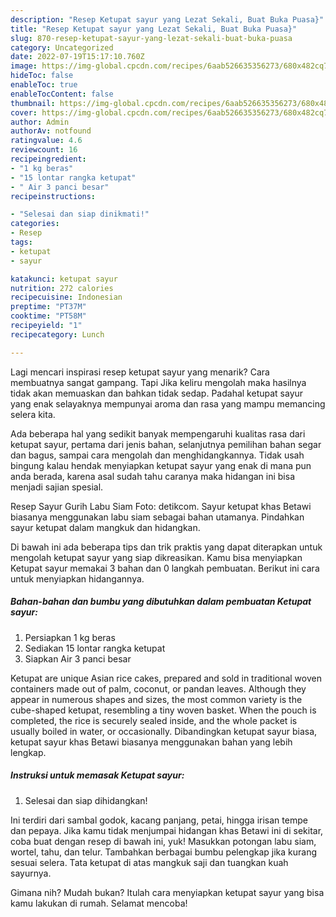 ```yaml
---
description: "Resep Ketupat sayur yang Lezat Sekali, Buat Buka Puasa}"
title: "Resep Ketupat sayur yang Lezat Sekali, Buat Buka Puasa}"
slug: 870-resep-ketupat-sayur-yang-lezat-sekali-buat-buka-puasa
category: Uncategorized
date: 2022-07-19T15:17:10.760Z
image: https://img-global.cpcdn.com/recipes/6aab526635356273/680x482cq70/ketupat-sayur-foto-resep-utama.jpg
hideToc: false
enableToc: true
enableTocContent: false
thumbnail: https://img-global.cpcdn.com/recipes/6aab526635356273/680x482cq70/ketupat-sayur-foto-resep-utama.jpg
cover: https://img-global.cpcdn.com/recipes/6aab526635356273/680x482cq70/ketupat-sayur-foto-resep-utama.jpg
author: Admin
authorAv: notfound
ratingvalue: 4.6
reviewcount: 16
recipeingredient:
- "1 kg beras"
- "15 lontar rangka ketupat"
- " Air 3 panci besar"
recipeinstructions:

- "Selesai dan siap dinikmati!"
categories:
- Resep
tags:
- ketupat
- sayur

katakunci: ketupat sayur 
nutrition: 272 calories
recipecuisine: Indonesian
preptime: "PT37M"
cooktime: "PT58M"
recipeyield: "1"
recipecategory: Lunch

---
```



Lagi mencari inspirasi resep ketupat sayur yang menarik? Cara membuatnya sangat gampang. Tapi Jika keliru mengolah maka hasilnya tidak akan memuaskan dan bahkan tidak sedap. Padahal ketupat sayur yang enak selayaknya mempunyai aroma dan rasa yang mampu memancing selera kita.


Ada beberapa hal yang sedikit banyak mempengaruhi kualitas rasa dari ketupat sayur, pertama dari jenis bahan, selanjutnya pemilihan bahan segar dan bagus, sampai cara mengolah dan menghidangkannya. Tidak usah bingung kalau hendak menyiapkan ketupat sayur yang enak di mana pun anda berada, karena asal sudah tahu caranya maka hidangan ini bisa menjadi sajian spesial.

Resep Sayur Gurih Labu Siam Foto: detikcom. Sayur ketupat khas Betawi biasanya menggunakan labu siam sebagai bahan utamanya. Pindahkan sayur ketupat dalam mangkuk dan hidangkan.


Di bawah ini ada beberapa tips dan trik praktis yang dapat diterapkan untuk mengolah ketupat sayur yang siap dikreasikan. Kamu bisa menyiapkan Ketupat sayur memakai 3 bahan dan 0 langkah pembuatan. Berikut ini cara untuk menyiapkan hidangannya.

<!--inarticleads1-->

##### Bahan-bahan dan bumbu yang dibutuhkan dalam pembuatan Ketupat sayur:

1. Persiapkan 1 kg beras
1. Sediakan 15 lontar rangka ketupat
1. Siapkan  Air 3 panci besar


Ketupat are unique Asian rice cakes, prepared and sold in traditional woven containers made out of palm, coconut, or pandan leaves. Although they appear in numerous shapes and sizes, the most common variety is the cube-shaped ketupat, resembling a tiny woven basket. When the pouch is completed, the rice is securely sealed inside, and the whole packet is usually boiled in water, or occasionally. Dibandingkan ketupat sayur biasa, ketupat sayur khas Betawi biasanya menggunakan bahan yang lebih lengkap. 

<!--inarticleads2-->

##### Instruksi untuk memasak Ketupat sayur:


1. Selesai dan siap dihidangkan!

Ini terdiri dari sambal godok, kacang panjang, petai, hingga irisan tempe dan pepaya. Jika kamu tidak menjumpai hidangan khas Betawi ini di sekitar, coba buat dengan resep di bawah ini, yuk! Masukkan potongan labu siam, wortel, tahu, dan telur. Tambahkan berbagai bumbu pelengkap jika kurang sesuai selera. Tata ketupat di atas mangkuk saji dan tuangkan kuah sayurnya. 

Gimana nih? Mudah bukan? Itulah cara menyiapkan ketupat sayur yang bisa kamu lakukan di rumah. Selamat mencoba!

